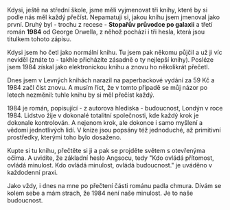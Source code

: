 <!-- dcterms:identifier = riderweblog#6 -->
<!-- dcterms:title = Válka je mír. Svoboda je otroctví. Nevědomost je síla. -->
<!-- np9:categoryId = 2 -->
<!-- x4w:category = Lidé a jiná zvěř -->
<!-- np9:authorId = 1 -->
<!-- np9:authorEmail = michal.valasek@altairis.cz -->
<!-- dcterms:creator = Michal Altair Valášek -->
<!-- dcterms:created = 2003-02-06T23:36:30+01:00 -->
<!-- dcterms:date = 2003-02-06T23:36:30+01:00 -->

Kdysi, ještě na střední škole, jsme měli vyjmenovat tři knihy, které by si podle nás měl každý přečíst. Nepamatuji si, jakou knihu jsem jmenoval jako první. Druhý byl - trochu z recese - **Stopařův průvodce po galaxii** a třetí román **1984** od George Orwella, z něhož pochází i tři hesla, která jsou titulkem tohoto zápisu.

Kdysi jsem ho četl jako normální knihu. Tu jsem pak někomu půjčil a už ji víc neviděl (znáte to - takhle přicházíte zásadně o ty nejlepší knihy). Posléze jsem 1984 získal jako elektronickou knihu a znovu ho několikrát přečetl.

Dnes jsem v Levných knihách narazil na paperbackové vydání za 59 Kč a 1984 začl číst znovu. A musím říct, že v tomto případě se můj názor po letech nezměnil: tuhle knihu by si měl přečíst každý.

1984 je román, popisující - z autorova hlediska - budoucnost, Londýn v roce 1984. Lidstvo žije v dokonalé totalitní společnosti, kde každý krok je dokonale kontrolován. A nejenom krok, ale dokonce i samo myšlení a vědomí jednotlivých lidí. V knize jsou popsány též jednoduché, až primitivní prostředky, kterými toho bylo dosaženo.

Kupte si tu knihu, přečtěte si ji a pak se projděte světem s otevřenýma očima. A uvidíte, že základní heslo Angsocu, tedy "Kdo ovládá přítomost, ovládá minulost. Kdo ovládá minulost, ovládá budoucnost." je uváděno v každodenní praxi.

Jako vždy, i dnes na mne po přečtení části románu padla chmura. Dívám se kolem sebe a mám strach, že 1984 není naše minulost. Je to naše budoucnost.
